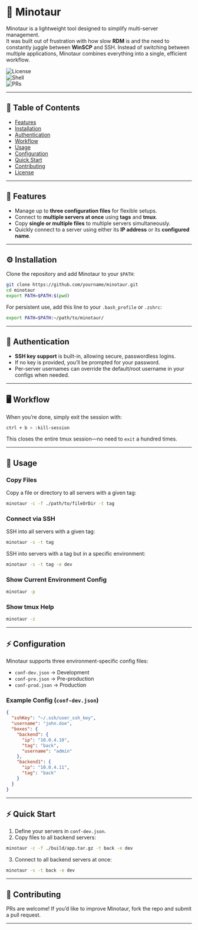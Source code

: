 # 🐂 Minotaur  

Minotaur is a lightweight tool designed to simplify multi-server management.  
It was built out of frustration with how slow **RDM** is and the need to constantly juggle between **WinSCP** and SSH. Instead of switching between multiple applications, Minotaur combines everything into a single, efficient workflow.  

![License](https://img.shields.io/badge/license-MIT-blue.svg)  
![Shell](https://img.shields.io/badge/shell-bash-green.svg)  
![PRs](https://img.shields.io/badge/PRs-welcome-brightgreen.svg)  

---

## 📑 Table of Contents  

- [Features](#features)  
- [Installation](#installation)  
- [Authentication](#authentication)  
- [Workflow](#workflow)  
- [Usage](#usage)  
- [Configuration](#-configuration)  
- [Quick Start](#quick-start)  
- [Contributing](#contributing)  
- [License](#license)  

---

## 🚀 Features  

- Manage up to **three configuration files** for flexible setups.  
- Connect to **multiple servers at once** using **tags** and **tmux**.  
- Copy **single or multiple files** to multiple servers simultaneously.  
- Quickly connect to a server using either its **IP address** or its **configured name**.  

---

## ⚙️ Installation  

Clone the repository and add Minotaur to your `$PATH`:  

```bash
git clone https://github.com/yourname/minotaur.git
cd minotaur
export PATH=$PATH:$(pwd)
```

For persistent use, add this line to your `.bash_profile` or `.zshrc`:  

```bash
export PATH=$PATH:~/path/to/minotaur/
```

---

## 🔐 Authentication  

- **SSH key support** is built-in, allowing secure, passwordless logins.  
- If no key is provided, you’ll be prompted for your password.  
- Per-server usernames can override the default/root username in your configs when needed.  

---

## 🖥 Workflow  

When you’re done, simply exit the session with:  

```bash
ctrl + b > :kill-session
```

This closes the entire tmux session—no need to `exit` a hundred times.  

---

## 📘 Usage  

### Copy Files  
Copy a file or directory to all servers with a given tag:  

```bash
minotaur -c -f ./path/to/fileOrDir -t tag
```

### Connect via SSH  
SSH into all servers with a given tag:  

```bash
minotaur -s -t tag
```

SSH into servers with a tag but in a specific environment:  

```bash
minotaur -s -t tag -e dev
```

### Show Current Environment Config  
```bash
minotaur -p
```

### Show tmux Help  
```bash
minotaur -z
```

---

## ⚡ Configuration  

Minotaur supports three environment-specific config files:  

- `conf-dev.json` → Development  
- `conf-pre.json` → Pre-production  
- `conf-prod.json` → Production  

### Example Config (`conf-dev.json`)  

```json
{
  "sshKey": "~/.ssh/user_ssh_key",
  "username": "john.doe",
  "boxes": {
    "backend": {
      "ip": "10.0.4.10",
      "tag": "back",
      "username": "admin"
    },
    "backend1": {
      "ip": "10.0.4.11",
      "tag": "back"
    }
  }
}
```

---

## ⚡ Quick Start  

1. Define your servers in `conf-dev.json`.  
2. Copy files to all backend servers:  

```bash
minotaur -c -f ./build/app.tar.gz -t back -e dev
```

3. Connect to all backend servers at once:  

```bash
minotaur -s -t back -e dev
```

---

## 🤝 Contributing  

PRs are welcome! If you’d like to improve Minotaur, fork the repo and submit a pull request.  

---
